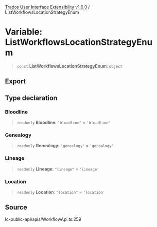 [Trados User Interface Extensibility v1.0.0](../wiki/globals) / ListWorkflowsLocationStrategyEnum

# Variable: ListWorkflowsLocationStrategyEnum

> `const` **ListWorkflowsLocationStrategyEnum**: `object`

## Export

## Type declaration

### Bloodline

> `readonly` **Bloodline**: `"bloodline"` = `'bloodline'`

### Genealogy

> `readonly` **Genealogy**: `"genealogy"` = `'genealogy'`

### Lineage

> `readonly` **Lineage**: `"lineage"` = `'lineage'`

### Location

> `readonly` **Location**: `"location"` = `'location'`

## Source

lc-public-api/apis/WorkflowApi.ts:259

